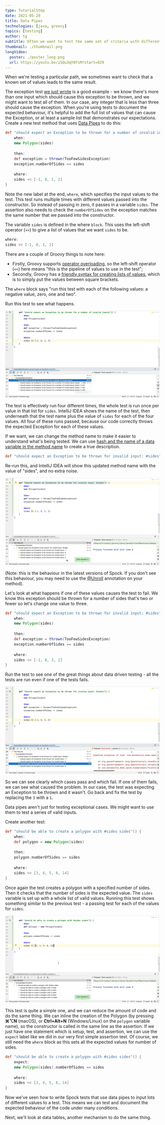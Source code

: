 ```yaml
---
type: TutorialStep
date: 2021-05-20
title: Data Pipes
technologies: [java, groovy]
topics: [testing]
author: tg
subtitle: Often we want to test the same set of criteria with different sets of data. Data pipes is one mechanism to do this.
thumbnail: ./thumbnail.png
longVideo:
  poster: ./poster_long.png
  url: https://youtu.be/i5Qu3qYOfsM?start=829
---
```


When we're testing a particular path, we sometimes want to check that a known set of values leads to the same result.

The exception test [we just wrote](https://blog.jetbrains.com/?p=109722/) is a good example - we know there's more than one input which should cause this exception to be thrown, and we might want to test all of them. In our case, any integer that is less than three should cause the exception. When you're using tests to document the expected behaviour, it's helpful to add the full list of values that can cause the Exception, or at least a sample list that demonstrates our expectations. Create a new test method that uses [Data Pipes](http://spockframework.org/spock/docs/1.3/all_in_one.html#_data_pipes) to do this:

```groovy
def "should expect an Exception to be thrown for a number of invalid inputs"() {
    when:
    new Polygon(sides)

    then:
    def exception = thrown(TooFewSidesException)
    exception.numberOfSides == sides

    where:
    sides << [-1, 0, 1, 2]
}
```

Note the new label at the end, `where`, which specifies the input values to the test. This test runs multiple times with different values passed into the constructor. So instead of passing in zero, it passes in a variable `sides`. The assertion also needs to check the `numberOfSides` on the exception matches the same number that we passed into the constructor.

The variable `sides` is defined in the where `block`. This uses the left-shift operator (`<<`) to give a list of values that we want `sides` to be.

```groovy
where:
sides << [-1, 0, 1, 2]
```

There are a couple of Groovy things to note here:

- Firstly, Groovy supports [operator overloading](https://groovy-lang.org/operators.html#Operator-Overloading), so the left-shift operator (`<<`) here means "this is the pipeline of values to use in the test";
- Secondly, Groovy has a [friendly syntax for creating lists of values](http://docs.groovy-lang.org/latest/html/documentation/working-with-collections.html#_list_literals), which is to simply put the values between square brackets.

The `where` block says "run this test with each of the following values: a negative value, zero, one and two".

Run this test to see what happens.

![](./15.png)

The test is effectively run four different times, the whole test is run once per value in that list for `sides`. IntelliJ IDEA shows the name of the test, then underneath that the test name plus the value of `sides` for each of the four values. All four of these runs passed, because our code correctly throws the expected Exception for each of these values.

If we want, we can change the method name to make it easier to understand what's being tested. We can use [hash and the name of a data variable in the method name](http://spockframework.org/spock/docs/1.3/all_in_one.html#_method_unrolling) to create a true description.

```groovy
def "should expect an Exception to be thrown for invalid input: #sides"() {
```

Re-run this, and IntelliJ IDEA will show this updated method name with the value of "sides", and no extra noise.

![](./16.png)

(Note: this is the behaviour in the latest versions of Spock. If you don't see this behaviour, you may need to use the [@Unroll](http://spockframework.org/spock/docs/1.3/all_in_one.html#_method_unrolling) annotation on your method).

Let's look at what happens if one of these values causes the test to fail. We know this exception should be thrown for a number of sides that's two or fewer so let's change one value to three.

```groovy
def "should expect an Exception to be thrown for invalid input: #sides"() {
    when:
    new Polygon(sides)

    then:
    def exception = thrown(TooFewSidesException)
    exception.numberOfSides == sides

    where:
    sides << [-1, 0, 3, 2]
}
```

Run the test to see one of the great things about data driven testing - all the tests are run even if one of the tests fails.

![](./17.png)

So we can see clearly which cases pass and which fail. If one of them fails, we can see what caused the problem. In our case, the test was expecting an Exception to be thrown and it wasn't. Go back and fix the test by replacing the `3` with a `1`.

Data pipes aren't just for testing exceptional cases. We might want to use them to test a series of valid inputs.

Create another test:

```groovy
def "should be able to create a polygon with #sides sides"() {
    when:
    def polygon = new Polygon(sides)
    
    then:
    polygon.numberOfSides == sides

    where:
    sides << [3, 4, 5, 8, 14]
}
```

Once again the test creates a polygon with a specified number of sides. Then it checks that the number of sides is the expected value. The `sides` variable is set up with a whole list of valid values. Running this test shows something similar to the previous test - a passing test for each of the values for `sides`.

![](./18.png)

This test is quite a simple one, and we can reduce the amount of code and do the same thing. We can inline the creation of the Polygon (by pressing **⌘⌥N** (macOS), or **Ctrl+Alt+N** (Windows/Linux) on the `polygon` variable name), so the constructor is called in the same line as the assertion. If we just have one statement which is setup, test, and assertion, we can use the `expect` label like we did in our very first simple assertion test. Of course, we still need the `where` block as this sets all the expected values for number of sides.

```groovy
def "should be able to create a polygon with #sides sides"() {
    expect:
    new Polygon(sides).numberOfSides == sides

    where:
    sides << [3, 4, 5, 8, 14]
}
```

Now we've seen how to write Spock tests that use data pipes to input lots of different values to a test. This means we can test and document the expected behaviour of the code under many conditions. 

Next, we'll look at data tables, another mechanism to do the same thing.